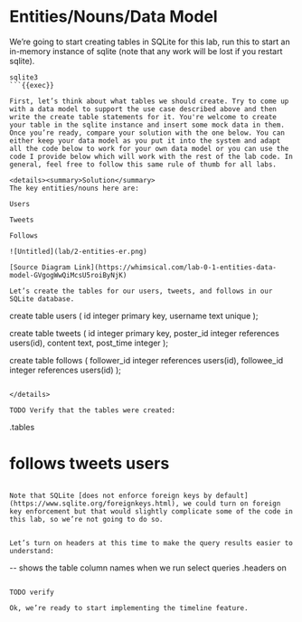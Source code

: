 # Entities/Nouns/Data Model

We’re going to start creating tables in SQLite for this lab, run this to start an in-memory instance of sqlite (note that any work will be lost if you restart sqlite).

```
sqlite3
```{{exec}}

First, let’s think about what tables we should create. Try to come up with a data model to support the use case described above and then write the create table statements for it. You're welcome to create your table in the sqlite instance and insert some mock data in them. Once you’re ready, compare your solution with the one below. You can either keep your data model as you put it into the system and adapt all the code below to work for your own data model or you can use the code I provide below which will work with the rest of the lab code. In general, feel free to follow this same rule of thumb for all labs.

<details><summary>Solution</summary>
The key entities/nouns here are:

Users

Tweets

Follows

![Untitled](lab/2-entities-er.png)

[Source Diagram Link](https://whimsical.com/lab-0-1-entities-data-model-GVgogWwQiMcsU5roiByNjK)

Let’s create the tables for our users, tweets, and follows in our SQLite database.

```
create table users (
    id integer primary key,
    username text unique
);

create table tweets (
    id integer primary key,
    poster_id integer references users(id),
    content text,
    post_time integer
);

create table follows (
    follower_id integer references users(id),
    followee_id integer references users(id)
);
```{{exec}}

</details>

TODO Verify that the tables were created:

```
.tables
# follows  tweets   users
```{{exec}}

Note that SQLite [does not enforce foreign keys by default](https://www.sqlite.org/foreignkeys.html), we could turn on foreign key enforcement but that would slightly complicate some of the code in this lab, so we’re not going to do so.
    

Let’s turn on headers at this time to make the query results easier to understand:

```
-- shows the table column names when we run select queries
.headers on
```{{exec}}

TODO verify

Ok, we’re ready to start implementing the timeline feature.